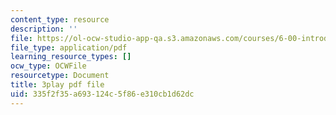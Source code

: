 ```yaml
---
content_type: resource
description: ''
file: https://ol-ocw-studio-app-qa.s3.amazonaws.com/courses/6-00-introduction-to-computer-science-and-programming-fall-2008/335f2f35a693124c5f86e310cb1d62dc_hVHqs38fPe8.pdf
file_type: application/pdf
learning_resource_types: []
ocw_type: OCWFile
resourcetype: Document
title: 3play pdf file
uid: 335f2f35-a693-124c-5f86-e310cb1d62dc
---
```

